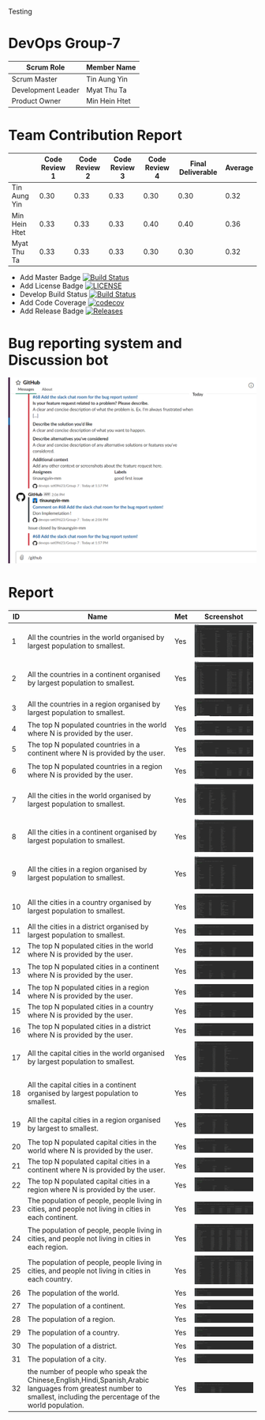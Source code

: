 Testing
# DevOps Group-7

| Scrum Role  | Member Name |
| ------------- | ------------- |
| Scrum Master | Tin Aung Yin |
| Development Leader | Myat Thu Ta |
| Product Owner  | Min Hein Htet |


# Team Contribution Report 
|      | Code Review 1 | Code Review 2 | Code Review 3 | Code Review 4 | Final Deliverable | Average |
|------|---------------|---------------|---------------|---------------|-------------------|-------|
| Tin Aung Yin | 0.30 | 0.33 | 0.33 | 0.30 | 0.30 | 0.32|
| Min Hein Htet | 0.33 | 0.33 | 0.33 | 0.40 | 0.40 | 0.36 |
| Myat Thu Ta | 0.33 | 0.33 | 0.33 | 0.30 | 0.30 | 0.32 |


- Add Master Badge [![Build Status](https://travis-ci.org/devops-set09623/Group-7.svg?branch=master)](https://travis-ci.org/devops-set09623/Group-7)
- Add License Badge [![LICENSE](https://img.shields.io/github/license/devops-set09623/Group-7.svg?style=flat-square)](https://github.com/devops-set09623/Group-7/blob/master/LICENSE)
- Develop Build Status [![Build Status](https://travis-ci.org/devops-set09623/Group-7.svg?branch=develop)](https://travis-ci.org/devops-set09623/Group-7)
- Add Code Coverage [![codecov](https://codecov.io/gh/devops-set09623/Group-7/branch/master/graph/badge.svg)](https://codecov.io/gh/devops-set09623/Group-7)
- Add Release Badge [![Releases](https://img.shields.io/github/release/devops-set09623/Group-7/all.svg?style=flat-square)](https://github.com/devops-set09623/Group-7/releases)


#  Bug reporting system and Discussion bot
![](screenshot/bugreportsystem.PNG) 

# Report 
| ID | Name | Met | Screenshot |
| --- | --- | --- | --- |
| 1 | All the countries in the world organised by largest population to smallest. | Yes | ![](screenshot/1.PNG) |
| 2 | All the countries in a continent organised by largest population to smallest. | Yes | ![](screenshot/2.PNG) |
| 3 | All the countries in a region organised by largest population to smallest. | Yes | ![](screenshot/3.PNG) |
| 4 | The top N populated countries in the world where N is provided by the user. | Yes | ![](screenshot/4.PNG) |
| 5 | The top N populated countries in a continent where N is provided by the user. | Yes | ![](screenshot/5.PNG) |
| 6 | The top N populated countries in a region where N is provided by the user. | Yes | ![](screenshot/6.PNG) |
| 7 | All the cities in the world organised by largest population to smallest. | Yes | ![](screenshot/7.PNG) |
| 8 | All the cities in a continent organised by largest population to smallest. | Yes | ![](screenshot/8.PNG) |
| 9 | All the cities in a region organised by largest population to smallest. | Yes | ![](screenshot/9.PNG) |
| 10 | All the cities in a country organised by largest population to smallest. | Yes | ![](screenshot/10.PNG) |
| 11 | All the cities in a district organised by largest population to smallest. | Yes | ![](screenshot/11.PNG) |
| 12 | The top N populated cities in the world where N is provided by the user. | Yes | ![](screenshot/12.PNG) |
| 13 | The top N populated cities in a continent where N is provided by the user. | Yes | ![](screenshot/13.PNG) |
| 14 | The top N populated cities in a region where N is provided by the user. | Yes | ![](screenshot/14.PNG) |
| 15 | The top N populated cities in a country where N is provided by the user. | Yes | ![](screenshot/15.PNG) |
| 16 | The top N populated cities in a district where N is provided by the user. | Yes | ![](screenshot/16.PNG) |
| 17 | All the capital cities in the world organised by largest population to smallest. | Yes | ![](screenshot/17.PNG) |
| 18 | All the capital cities in a continent organised by largest population to smallest. | Yes | ![](screenshot/18.PNG) |
| 19 | All the capital cities in a region organised by largest to smallest. | Yes | ![](screenshot/19.PNG) |
| 20 | The top N populated capital cities in the world where N is provided by the user. | Yes | ![](screenshot/20.PNG) |
| 21 | The top N populated capital cities in a continent where N is provided by the user. | Yes | ![](screenshot/21.PNG) |
| 22 | The top N populated capital cities in a region where N is provided by the user. | Yes | ![](screenshot/22.PNG) |
| 23 | The population of people, people living in cities, and people not living in cities in each continent. | Yes | ![](screenshot/23.PNG) |
| 24 | The population of people, people living in cities, and people not living in cities in each region. | Yes | ![](screenshot/24.PNG) |
| 25 | The population of people, people living in cities, and people not living in cities in each country. | Yes | ![](screenshot/25.PNG) |
| 26 | The population of the world. | Yes | ![](screenshot/26.PNG) |
| 27 | The population of a continent. | Yes | ![](screenshot/27.PNG) |
| 28 | The population of a region. | Yes | ![](screenshot/28.PNG) |
| 29 | The population of a country. | Yes | ![](screenshot/29.PNG) |
| 30 | The population of a district. | Yes | ![](screenshot/30.PNG) |
| 31 | The population of a city. | Yes | ![](screenshot/31.PNG) |
| 32 | the number of people who speak the Chinese,English,Hindi,Spanish,Arabic languages from greatest number to smallest, including the percentage of the world population. | Yes | ![](screenshot/32.PNG) |

